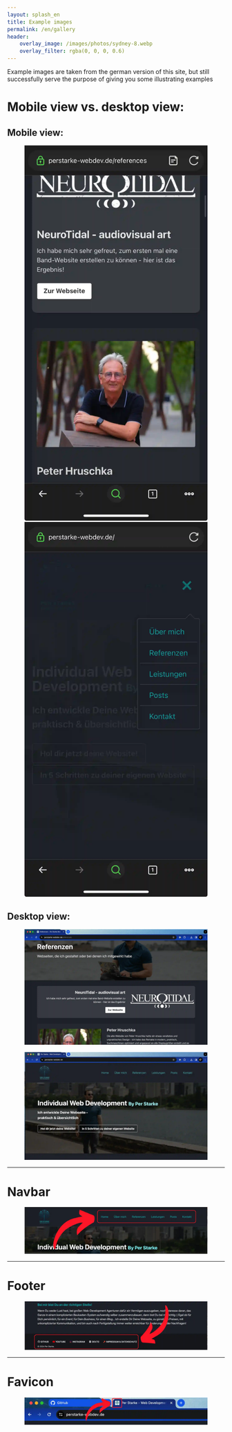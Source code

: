 ```yaml
---
layout: splash_en
title: Example images
permalink: /en/gallery
header:
    overlay_image: /images/photos/sydney-8.webp
    overlay_filter: rgba(0, 0, 0, 0.6)
---
```

<div class="notice"> Example images are taken from the german version of this site, but 
still successfully serve the purpose of giving you some illustrating examples</div>

# Mobile view vs. desktop view:

<div class="grid-container small-container" markdown="1">

<div class="box light_blue" markdown="1">

## Mobile view:

<figure>
  <img class="max300" src="/images/gallery/mobile1.webp"/>
  <img class="max300" src="/images/gallery/mobile2.webp"/>
</figure>

</div>

<div class="box light_blue" markdown="1">

## Desktop view:

<figure>
  <img src="/images/gallery/desktop1.webp"/>
</figure>
<figure>
  <img src="/images/gallery/desktop2.webp"/>
</figure>

</div>

</div>

<hr class="big-sep"> 

# Navbar
<div class="box light_blue" markdown="1">
<figure>
  <img src="/images/gallery/nav.webp"/>
</figure>
</div>

<hr class="big-sep"> 

# Footer
<div class="box light_blue" markdown="1">
<figure>
  <img src="/images/gallery/footer.webp"/>
</figure>
</div>

<hr class="big-sep"> 

# Favicon
<div class="box light_blue" markdown="1">
<figure>
  <img src="/images/gallery/favicon.webp"/>
</figure>
</div>
